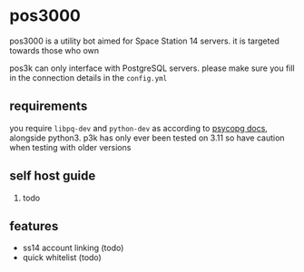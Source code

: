 # pos3000

pos3000 is a utility bot aimed for Space Station 14 servers. it is targeted towards those who own

pos3k can only interface with PostgreSQL servers. please make sure you fill in the connection details in the `config.yml`

## requirements

you require `libpq-dev` and `python-dev` as according to [psycopg docs](https://www.psycopg.org/docs/install.html#install-from-source), alongside python3.
p3k has only ever been tested on 3.11 so have caution when testing with older versions

## self host guide

1. todo

## features

- ss14 account linking (todo)
- quick whitelist (todo)
